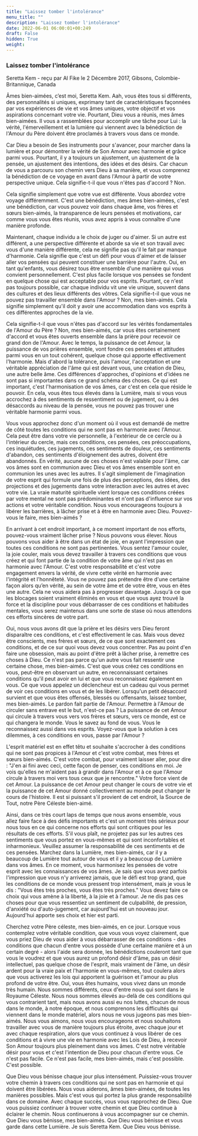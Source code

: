 ```yaml
---
title: "Laissez tomber l'intolérance"
menu_title: ""
description: "Laissez tomber l'intolérance"
date: 2022-06-01 06:00:01+00:249
draft: False
hidden: True
weight:
---
```

### Laissez tomber l'intolérance

Seretta Kem - reçu par Al Fike le 2 Décembre 2017, Gibsons, Colombie-Britannique, Canada

Âmes bien-aimées, c’est moi, Seretta Kem. Aah, vous êtes tous si différents, des personnalités si uniques, exprimany tant de caractéristiques façonnées par vos expériences de vie et vos âmes uniques, votre objectif et vos aspirations concernant votre vie. Pourtant, Dieu vous a réunis, mes âmes bien-aimées. Il vous a rassemblées pour accomplir une tâche pour Lui : la vérité, l'émerveillement et la lumière qui viennent avec la bénédiction de l'Amour du Père doivent être proclamés à travers vous dans ce monde. 

Car Dieu a besoin de Ses instruments pour s'avancer, pour marcher dans la lumière et pour démontrer la vérité de Son Amour avec harmonie et grâce parmi vous. Pourtant, il y a toujours un ajustement, un ajustement de la pensée, un ajustement des intentions, des idées et des désirs. Car chacun de vous a parcouru son chemin vers Dieu à sa manière, et vous comprenez la bénédiction de ce voyage en avant dans l'Amour à partir de votre perspective unique. Cela signifie-t-il que vous n'êtes pas d'accord ? Non. 

Cela signifie simplement que votre vue est différente. Vous abordez votre voyage différemment. C'est une bénédiction, mes âmes bien-aimées, c'est une bénédiction, car vous pouvez voir dans chaque âme, vos frères et sœurs bien-aimés, la transparence de leurs pensées et motivations, car comme vous vous êtes réunis, vous avez appris à vous connaître d'une manière profonde.

Maintenant, chaque individu a le choix de juger ou d'aimer. Si un autre est différent, a une perspective différente et aborde sa vie et son travail avec vous d'une manière différente, cela ne signifie pas qu'il le fait par manque d'harmonie. Cela signifie que c'est un défi pour vous d'aimer et de laisser aller vos pensées qui peuvent constituer une barrière pour l'autre. Oui, en tant qu'enfants, vous désirez tous être ensemble d'une manière qui vous convient personnellement. C'est plus facile lorsque vos pensées se fondent en quelque chose qui est acceptable pour vos esprits. Pourtant, ce n'est pas toujours possible, car chaque individu vit une vie unique, souvent dans des cultures et des lieux différents des vôtres. Cela signifie-t-il que vous ne pouvez pas travailler ensemble dans l'Amour ? Non, mes bien-aimés. Cela signifie simplement qu'il doit y avoir une accommodation dans vos esprits à ces différentes approches de la vie.

Cela signifie-t-il que vous n'êtes pas d'accord sur les vérités fondamentales de l'Amour du Père ? Non, mes bien-aimés, car vous êtes certainement d'accord et vous êtes ouverts ensemble dans la prière pour recevoir ce grand don de l'Amour. Avec le temps, la puissance de cet Amour, la puissance de vos prières ensemble, vont fondre ces pensées et attitudes parmi vous en un tout cohérent, quelque chose qui apporte effectivement l'harmonie. Mais d'abord la tolérance, puis l'amour, l'acceptation et une véritable appréciation de l'âme qui est devant vous, une création de Dieu, une autre belle âme. Ces différences d'approches, d'opinions et d'idées ne sont pas si importantes dans ce grand schéma des choses. Ce qui est important, c'est l'harmonisation de vos âmes, car c'est en cela que réside le pouvoir. En cela, vous êtes tous élevés dans la Lumière, mais si vous vous accrochez à des sentiments de ressentiment ou de jugement, ou à des désaccords au niveau de la pensée, vous ne pouvez pas trouver une véritable harmonie parmi vous.

Vous vous approchez donc d'un moment où il vous est demandé de mettre de côté toutes les conditions qui ne sont pas en harmonie avec l'Amour. Cela peut être dans votre vie personnelle, à l'extérieur de ce cercle ou à l'intérieur du cercle, mais ces conditions, ces pensées, ces préoccupations, ces inquiétudes, ces jugements, ces sentiments de douleur, ces sentiments d'abandon, ces sentiments d'éloignement des autres, doivent être abandonnés. En vérité, aucune de ces choses n'est valable pour l'âme, car vos âmes sont en communion avec Dieu et vos âmes ensemble sont en communion les unes avec les autres. Il s'agit simplement de l'imagination de votre esprit qui formule une fois de plus des perceptions, des idées, des projections et des jugements dans votre interaction avec les autres et avec votre vie. La vraie maturité spirituelle vient lorsque ces conditions créées par votre mental ne sont pas prédominantes et n'ont pas d'influence sur vos actions et votre véritable condition. Nous vous encourageons toujours à libérer les barrières, à lâcher prise et à être en harmonie avec Dieu. Pouvez-vous le faire, mes bien-aimés ?

En arrivant à cet endroit important, à ce moment important de nos efforts, pouvez-vous vraiment lâcher prise ? Nous pouvons vous élever. Nous pouvons vous aider à être dans un état de joie, en ayant l'impression que toutes ces conditions ne sont pas pertinentes. Vous sentez l'amour couler, la joie couler, mais vous devez travailler à travers ces conditions que vous créez et qui font partie de la condition de votre âme qui n'est pas en harmonie avec l'Amour. C'est votre responsabilité et c'est votre engagement envers la vérité, de vivre cette vérité en harmonie avec l'intégrité et l'honnêteté. Vous ne pouvez pas prétendre être d'une certaine façon alors qu’en vérité, au sein de votre âme et de votre être, vous en êtes une autre. Cela ne vous aidera pas à progresser davantage. Jusqu'à ce que les blocages soient vraiment éliminés en vous et que vous ayez trouvé la force et la discipline pour vous débarrasser de ces conditions et habitudes mentales, vous serez maintenus dans une sorte de stase où nous attendons ces efforts sincères de votre part.

Oui, nous vous avons dit que la prière et les désirs vers Dieu feront disparaître ces conditions, et c'est effectivement le cas. Mais vous devez être conscients, mes frères et sœurs, de ce que sont exactement ces conditions, et de ce sur quoi vous devez vous concentrer. Pas au point d'en faire une obsession, mais au point d'être prêt à lâcher prise, à remettre ces choses à Dieu. Ce n'est pas parce qu'un autre vous fait ressentir une certaine chose, mes bien-aimés. C'est que vous créez ces conditions en vous, peut-être en observant un autre, en reconnaissant certaines conditions qu'il peut avoir en lui et que vous reconnaissez également en vous. Ce que vous appelez un déclencheur est un cadeau qui vous permet de voir ces conditions en vous et de les libérer. Lorsqu'un petit désaccord survient et que vous êtes offensés, blessés ou offensants, laissez tomber, mes bien-aimés. Le pardon fait partie de l'Amour. Permettre à l'Amour de circuler sans entrave est le but, n'est-ce pas ? La puissance de cet Amour qui circule à travers vous vers vos frères et sœurs, vers ce monde, est ce qui changera le monde. Vous le savez au fond de vous. Vous le reconnaissez aussi dans vos esprits. Voyez-vous que la solution à ces dilemmes, à ces conditions en vous, passe par l'Amour ?

L'esprit matériel est en effet têtu et souhaite s'accrocher à des conditions qui ne sont pas propices à l'Amour et c'est votre combat, mes frères et sœurs bien-aimés. C'est votre combat, pour vraiment laisser aller, pour dire : "J'en ai fini avec ceci, cette façon de penser, ces conditions en moi. Je vois qu'elles ne m'aident pas à grandir dans l'Amour et à ce que l'Amour circule à travers moi vers tous ceux que je rencontre." Votre force vient de cet Amour. La puissance de cet Amour peut changer le cours de votre vie et la puissance de cet Amour donné collectivement au monde peut changer le cours de l'histoire. Il est si puissant s'il provient de cet endroit, la Source de Tout, notre Père Céleste bien-aimé.

Ainsi, dans ce très court laps de temps que nous avons ensemble, vous allez faire face à des défis importants et c'est un moment très sérieux pour nous tous en ce qui concerne nos efforts qui sont critiques pour les résultats de ces efforts. S'il vous plaît, ne projetez pas sur les autres ces sentiments que vous portez en vous-mêmes et qui sont inconfortables et inharmonieux. Veuillez assumer la responsabilité de ces sentiments et de ces pensées. Marchez dans la Lumière, mes bien-aimés, car il y a beaucoup de Lumière tout autour de vous et il y a beaucoup de Lumière dans vos âmes. En ce moment, vous harmonisez les pensées de votre esprit avec les connaissances de vos âmes. Je sais que vous avez parfois l'impression que vous n'y arriverez jamais, que le défi est trop grand, que les conditions de ce monde vous pressent trop intensément, mais je vous le dis : "Vous êtes très proches, vous êtes très proches." Vous devez faire ce choix qui vous amène à la liberté, à la joie et à l'amour. Je ne dis pas ces choses pour que vous ressentiez un sentiment de culpabilité, de pression, d'anxiété ou d'auto-jugement, car aujourd'hui est un nouveau jour. Aujourd'hui apporte ses choix et hier est parti.

Cherchez votre Père céleste, mes bien-aimés, en ce jour. Lorsque vous contemplez votre véritable condition, que vous vous voyez clairement, que vous priez Dieu de vous aider à vous débarrasser de ces conditions - des conditions que chacun d'entre vous possède d'une certaine manière et à un certain degré - alors l'aide sera donnée, les bénédictions couleront tant que vous le voudrez et que vous aurez un profond désir d'âme, pas un désir intellectuel, pas quelque chose de l'esprit, mais vraiment de l'âme, un désir ardent pour la vraie paix et l'harmonie en vous-mêmes, tout coulera alors que vous activerez les lois qui apportent la guérison et l'amour au plus profond de votre être. Oui, vous êtes humains, vous vivez dans un monde très humain. Nous sommes différents, ceux d'entre nous qui sont dans le Royaume Céleste. Nous nous sommes élevés au-delà de ces conditions qui vous contrarient tant, mais nous avons aussi eu nos luttes, chacun de nous dans le monde, à notre époque, et nous comprenons les difficultés qui viennent dans le monde matériel, alors nous ne vous jugeons pas mes bien-aimés. Nous vous aimons, nous vous encourageons et nous souhaitons travailler avec vous de manière toujours plus étroite, avec chaque jour et avec chaque respiration, alors que vous continuez à vous libérer de ces conditions et à vivre une vie en harmonie avec les Lois de Dieu, à recevoir Son Amour toujours plus pleinement dans vos âmes. C'est notre véritable désir pour vous et c'est l'intention de Dieu pour chacun d'entre vous. Ce n'est pas facile. Ce n'est pas facile, mes bien-aimés, mais c'est possible. C'est possible.

Que Dieu vous bénisse chaque jour plus intensément. Puissiez-vous trouver votre chemin à travers ces conditions qui ne sont pas en harmonie et qui doivent être libérées. Nous vous aiderons, âmes bien-aimées, de toutes les manières possibles. Mais c'est vous qui portez la plus grande responsabilité dans ce domaine. Avec chaque succès, vous vous rapprochez de Dieu. Que vous puissiez continuer à trouver votre chemin et que Dieu continue à éclairer le chemin. Nous continuerons à vous accompagner sur ce chemin. Que Dieu vous bénisse, mes bien-aimés. Que Dieu vous bénisse et vous garde dans cette Lumière. Je suis Seretta Kem. Que Dieu vous bénisse.



